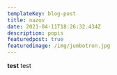 ```yaml
---
templateKey: blog-post
title: nazov
date: 2021-04-11T18:26:32.434Z
description: popis
featuredpost: true
featuredimage: /img/jumbotron.jpg
---
```

**test** test